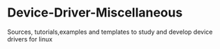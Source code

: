 # Device-Driver-Miscellaneous
Sources, tutorials,examples and templates to study and develop device drivers for linux 
